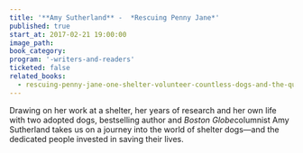 ```yaml
---
title: '**Amy Sutherland** -  *Rescuing Penny Jane*'
published: true
start_at: 2017-02-21 19:00:00
image_path:
book_category:
program: '-writers-and-readers'
ticketed: false
related_books:
  - rescuing-penny-jane-one-shelter-volunteer-countless-dogs-and-the-quest-to-find-them-all-homes
---
```



Drawing on her work at a shelter, her years of research and her own life with two adopted dogs, bestselling author and *Boston Globe*columnist Amy Sutherland takes us on a journey into the world of shelter dogs—and the dedicated people invested in saving their lives.